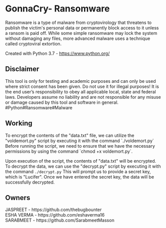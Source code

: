 <h1> GonnaCry- Ransomware </h1>
Ransomware is a type of malware from cryptovirology that threatens to publish the victim's personal data or permanently block access to it unless a ransom is paid off. While some simple ransomware may lock the system without damaging any files, more advanced malware uses a technique called cryptoviral extortion.

Created with
Python 3.7 - https://www.python.org/

<h2>Disclaimer</h2>
This tool is only for testing and academic purposes and can only be used where strict consent has been given. Do not use it for illegal purposes! It is the end user’s responsibility to obey all applicable local, state and federal laws. Developers assume no liability and are not responsible for any misuse or damage caused by this tool and software in general.
#Python#Ransomware#Malware

<h2> Working </h2>
To encrypt the contents of the "data.txt" file, we can utilize the "voldemort.py" script by executing it with the command 
`./voldemort.py`
Before running the script, we need to ensure that we have the necessary permissions by using the command
`chmod +x voldemort.py`.

Upon execution of the script, the contents of "data.txt" will be encrypted. To decrypt the data, we can use the "decrypt.py" script by executing it with the command `./decrypt.py`
This will prompt us to provide a secret key, which is "Lucifer".
Once we have entered the secret key, the data will be successfully decrypted.


<h2> Owners </h2>
JASPREET - https://github.com/thebugbounter <br>
ESHA VERMA - https://github.com/eshaverma16 <br>
SARABMEET - https://github.com/SarabmeetMasson
